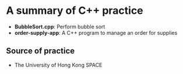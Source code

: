 # A summary of C++ practice

- **BubbleSort.cpp**: Perform bubble sort
- **order-supply-app**: A C++ program to manage an order for supplies

## Source of practice
- The University of Hong Kong SPACE